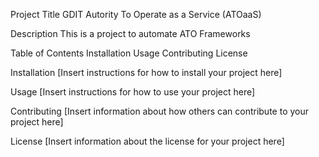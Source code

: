 Project Title
GDIT Autority To Operate as a Service (ATOaaS)

Description
This is a project to automate ATO Frameworks

Table of Contents
Installation
Usage
Contributing
License

Installation
[Insert instructions for how to install your project here]

Usage
[Insert instructions for how to use your project here]

Contributing
[Insert information about how others can contribute to your project here]

License
[Insert information about the license for your project here]